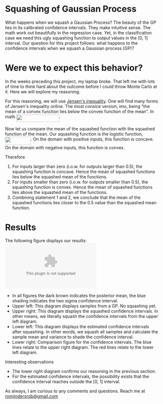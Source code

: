 # Squashing of Gaussian Process
What happens when we squash a Gaussian Process? The beauty of the GP lies in its calibrated confidence intervals. They make intuitive sense. The math work out beautifully in the regression case. Yet, in the classification case we need this ugly squashing function to output values in the [0, 1] interval. Our question for this project follows: what happens to the confidence intervals when we squash a Gaussian process (GP)?

# Were we to expect this behavior?
In the weeks preceding this project, my laptop broke. That left me with lots of time to think hard about the outcome before I could throw Monte Carlo at it. Here we will explore my reasoning. 

For this reasoning, we will use [Jensen's inequality](https://en.wikipedia.org/wiki/Jensen%27s_inequality). One will find many forms of Jensen's inequality online. The most consice version, imo, being "the mean of a convex function lies below the convex function of the mean". In math <img src="https://rawgit.com/RobRomijnders/squashing/master/svgs/01bcf9c4aa3a054c7555013715dd285d.svg?invert_in_darkmode" align=middle width=140.905875pt height=24.56552999999997pt/>.

Now let us compare the mean of the squashed function with the squashed function of the mean. Our squashing function is the logistic function, <img src="https://rawgit.com/RobRomijnders/squashing/master/svgs/bccf253d5eabc9c746afee392f973abd.svg?invert_in_darkmode" align=middle width=83.9091pt height=26.70657pt/>. On the domain with positive inputs, this function is concave. On the domain with negative inputs, this function is convex.

Therefore 

  1. For inputs larger than zero (i.o.w. for outputs larger than 0.5), the squashing function is concave. Hence the mean of squashed functions lies below the squashed mean of the functions.
  2. For inputs smaller than zero (i.o.w. for outputs smaller than 0.5), the squashing function is convex. Hence the mean of squashed functions lies above the squashed mean of the functions.
  3. Combining statement 1 and 2, we conclude that the mean of the squashed functions lies closer to the 0.5 value than the squashed mean function.

# Results
The following figure displays our results:
![squashing](www.google.com)

  * In all figures the dark brown indicates the posterior mean, the blue shading indicates the two sigma confidence interval.
  * Upper left: This diagram displays samples from a GP. No squashing yet.
  * Upper right: This diagram displays the squashed confidence intervals. In other means, we literally squash the confidence intervals from the upper left diagram.
  * Lower left: This diagram displays the estimated confidence intervals after squashing. In other words, we squash all samples and calculate the sample mean and variance to shade the confidence interval.
  * Lower right: Comparison figure for the confidence intervals. The blue lines relate to the upper right diagram. The red lines relate to the lower left diagram.  

Interesting observations

  * The lower right diagram confirms our reasoning in the previous section.
  * For the estimated confidence intervals, the possibility exists that the confidence interval reaches outside the [0, 1] interval.

As always, I am curious to any comments and questions. Reach me at romijndersrob@gmail.com